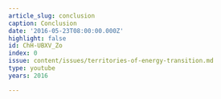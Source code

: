 ```yaml
---
article_slug: conclusion
caption: Conclusion
date: '2016-05-23T08:00:00.000Z'
highlight: false
id: ChH-UBXV_Zo
index: 0
issue: content/issues/territories-of-energy-transition.md
type: youtube
years: 2016

---
```

